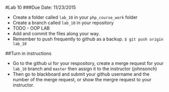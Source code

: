 #Lab 10
###Due Date: 11/23/2015

* Create a folder called ```lab_10``` in your ```php_course_work``` folder 
* Create a branch called ```lab_10``` in your repository 
* TODO - OOP LAB
* Add and commit the files along your way. 
* Remember to push frequently to github as a backup.
```$ git push origin lab_10```


##Turn in instructions
* Go to the github ui for your respository, create a merge request for your 
```lab_10``` branch and ```master``` then assign it to the instructor (johnsonch) 
* Then go to blackboard and submit your github username and the number of the 
merge request, or show the mergre request to your instructor.
